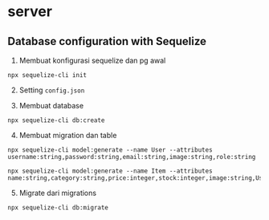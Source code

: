 # server

## Database configuration with Sequelize

1. Membuat konfigurasi sequelize dan pg awal

```
npx sequelize-cli init
```

2. Setting `config.json`

3. Membuat database

```
npx sequelize-cli db:create
```

4. Membuat migration dan table

```
npx sequelize-cli model:generate --name User --attributes username:string,password:string,email:string,image:string,role:string

npx sequelize-cli model:generate --name Item --attributes name:string,category:string,price:integer,stock:integer,image:string,UserId:integer

```

5. Migrate dari migrations

```
npx sequelize-cli db:migrate
```
